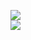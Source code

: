 [![](https://img.shields.io/badge/Made%20With-Github%20Spray-lightgrey.svg?style=for-the-badge&logo=github)](https://github.com/Annihil/github-spray#17083)  
[![](https://i.imgur.com/2DrTn0Z.gif)](https://github.com/Annihil/github-spray)